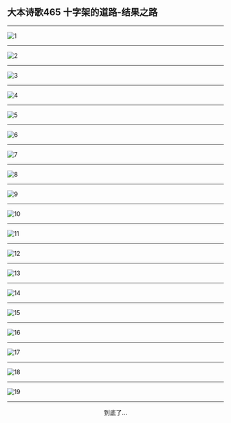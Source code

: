 
## 大本诗歌465 十字架的道路-结果之路
        
<div id="aplayer0"></div>

---

<img alt="1" data-original="https://cdn.jsdelivr.net/gh/k34869/shi/data/d0464/1">

---

<img alt="2" data-original="https://cdn.jsdelivr.net/gh/k34869/shi/data/d0464/2">

---

<img alt="3" data-original="https://cdn.jsdelivr.net/gh/k34869/shi/data/d0464/3">

---

<img alt="4" data-original="https://cdn.jsdelivr.net/gh/k34869/shi/data/d0464/4">

---

<img alt="5" data-original="https://cdn.jsdelivr.net/gh/k34869/shi/data/d0464/5">

---

<img alt="6" data-original="https://cdn.jsdelivr.net/gh/k34869/shi/data/d0464/6">

---

<img alt="7" data-original="https://cdn.jsdelivr.net/gh/k34869/shi/data/d0464/7">

---

<img alt="8" data-original="https://cdn.jsdelivr.net/gh/k34869/shi/data/d0464/8">

---

<img alt="9" data-original="https://cdn.jsdelivr.net/gh/k34869/shi/data/d0464/9">

---

<img alt="10" data-original="https://cdn.jsdelivr.net/gh/k34869/shi/data/d0464/10">

---

<img alt="11" data-original="https://cdn.jsdelivr.net/gh/k34869/shi/data/d0464/11">

---

<img alt="12" data-original="https://cdn.jsdelivr.net/gh/k34869/shi/data/d0464/12">

---

<img alt="13" data-original="https://cdn.jsdelivr.net/gh/k34869/shi/data/d0464/13">

---

<img alt="14" data-original="https://cdn.jsdelivr.net/gh/k34869/shi/data/d0464/14">

---

<img alt="15" data-original="https://cdn.jsdelivr.net/gh/k34869/shi/data/d0464/15">

---

<img alt="16" data-original="https://cdn.jsdelivr.net/gh/k34869/shi/data/d0464/16">

---

<img alt="17" data-original="https://cdn.jsdelivr.net/gh/k34869/shi/data/d0464/17">

---

<img alt="18" data-original="https://cdn.jsdelivr.net/gh/k34869/shi/data/d0464/18">

---

<img alt="19" data-original="https://cdn.jsdelivr.net/gh/k34869/shi/data/d0464/19">

---

<p style="text-align: center">到底了...</p>

<script src="/js/dist-view.js"></script>

<script>
MAIN.id = 'd0464';
        
const ap0 = new APlayer({
    container: document.getElementById('aplayer0'),
    volume: 1,
    loop: 'none',
    preload: 'none',
    audio: [{
        name: '大本诗歌465.mp3',
        artist: '大本诗歌',
        url: 'https://res.wx.qq.com/voice/getvoice?mediaid=MzI0NTk3MDM5M18yMjQ3NDkzMjc3',
        cover: '/favicon'
    }]
});
</script>
